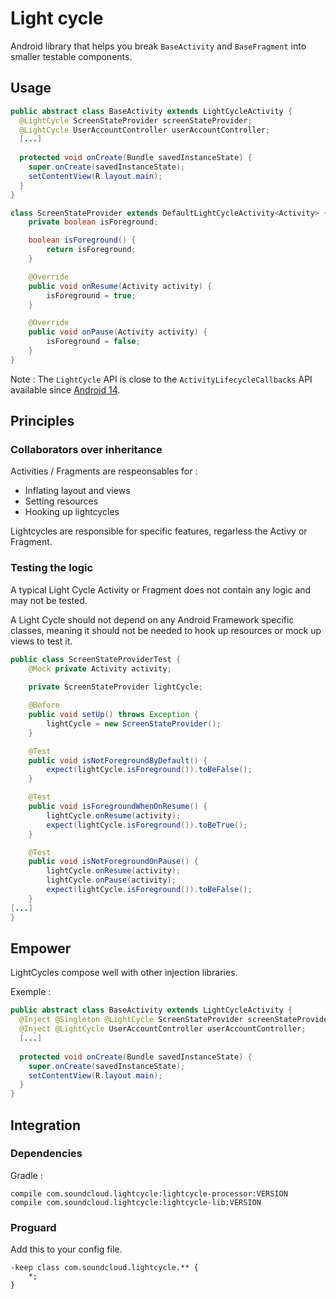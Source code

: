 # Light cycle

Android library that helps you break `BaseActivity` and `BaseFragment` into smaller testable components. 

## Usage 
```java
public abstract class BaseActivity extends LightCycleActivity {
  @LightCycle ScreenStateProvider screenStateProvider;
  @LightCycle UserAccountController userAccountController;
  [...]
  
  protected void onCreate(Bundle savedInstanceState) {
    super.onCreate(savedInstanceState);
    setContentView(R.layout.main);
  }
}
``` 

```java
class ScreenStateProvider extends DefaultLightCycleActivity<Activity> {
    private boolean isForeground;

    boolean isForeground() {
        return isForeground;
    }

    @Override
    public void onResume(Activity activity) {
        isForeground = true;
    }

    @Override
    public void onPause(Activity activity) {
        isForeground = false;
    }
}
```

Note : The `LightCycle` API is close to the `ActivityLifecycleCallbacks` API available since [Android 14][1].

## Principles

### Collaborators over inheritance  

Activities / Fragments are respeonsables for : 
- Inflating layout and views 
- Setting resources 
- Hooking up lightcycles 

Lightcycles are responsible for specific features, regarless the Activy or Fragment. 

### Testing the logic 

A typical Light Cycle Activity or Fragment does not contain any logic and may not be tested. 

A Light Cycle should not depend on any Android Framework specific classes, meaning it should not be needed to hook up resources or mock up views to test it.

```java
public class ScreenStateProviderTest {
    @Mock private Activity activity;
    
    private ScreenStateProvider lightCycle;

    @Before
    public void setUp() throws Exception {
        lightCycle = new ScreenStateProvider();
    }

    @Test
    public void isNotForegroundByDefault() {
        expect(lightCycle.isForeground()).toBeFalse();
    }

    @Test
    public void isForegroundWhenOnResume() {
        lightCycle.onResume(activity);
        expect(lightCycle.isForeground()).toBeTrue();
    }

    @Test
    public void isNotForegroundOnPause() {
        lightCycle.onResume(activity);
        lightCycle.onPause(activity);
        expect(lightCycle.isForeground()).toBeFalse();
    }
[...]
}
```

## Empower 

LightCycles compose well with other injection libraries. 

Exemple : 
```java
public abstract class BaseActivity extends LightCycleActivity {
  @Inject @Singleton @LightCycle ScreenStateProvider screenStateProvider;
  @Inject @LightCycle UserAccountController userAccountController;
  [...]
  
  protected void onCreate(Bundle savedInstanceState) {
    super.onCreate(savedInstanceState);
    setContentView(R.layout.main);
  }
}
``` 

[1]: http://developer.android.com/reference/android/app/Application.ActivityLifecycleCallbacks.html

## Integration 

### Dependencies 

Gradle :
```
compile com.soundcloud.lightcycle:lightcycle-processor:VERSION
compile com.soundcloud.lightcycle:lightcycle-lib:VERSION
```
### Proguard 

Add this to your config file.

```
-keep class com.soundcloud.lightcycle.** {
    *;
}
```
